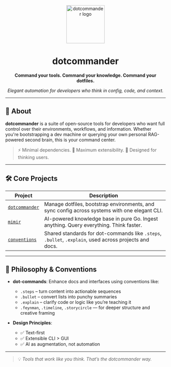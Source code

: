 <div align="center">
  <img src="https://avatars.githubusercontent.com/u/208504030?s=400&u=f7d63eb56ca2a17ed375cf433b187decc7641640&v=4" alt="dotcommander logo" width="120" />
  <h1>dotcommander</h1>
  <p><strong>Command your tools. Command your knowledge. Command your dotfiles.</strong></p>
  <p><em>Elegant automation for developers who think in config, code, and context.</em></p>
</div>

---

## 🧠 About

**dotcommander** is a suite of open-source tools for developers who want full control over their environments, workflows, and information. Whether you're bootstrapping a dev machine or querying your own personal RAG-powered second brain, this is your command center.

> ⚡ Minimal dependencies. 🧩 Maximum extensibility. 🧠 Designed for thinking users.

---

## 🛠️ Core Projects

| Project | Description |
|--------|-------------|
| [`dotcommander`](https://github.com/dotcommander) | Manage dotfiles, bootstrap environments, and sync config across systems with one elegant CLI. |
| [`mimir`](https://github.com/dotcommander/mimir) | AI-powered knowledge base in pure Go. Ingest anything. Query everything. Think faster. |
| [`conventions`](https://github.com/dotcommander/conventions) | Shared standards for dot-commands like `.steps`, `.bullet`, `.explain`, used across projects and docs. |

---

## 🔧 Philosophy & Conventions

- **dot-commands**: Enhance docs and interfaces using conventions like:
  - `.steps` – turn content into actionable sequences
  - `.bullet` – convert lists into punchy summaries
  - `.explain` – clarify code or logic like you’re teaching it
  - `.feynman`, `.timeline`, `.storycircle` — for deeper structure and creative framing

- **Design Principles**:
  - ✅ Text-first
  - ✅ Extensible CLI > GUI
  - ✅ AI as augmentation, not automation

---

> 💡 *Tools that work like you think. That’s the dotcommander way.*

